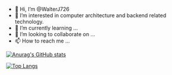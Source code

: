 - 👋 Hi, I’m @WalterJ726
- 👀 I’m interested in computer architecture and backend related technology.
- 🌱 I’m currently learning ...
- 💞️ I’m looking to collaborate on ...
- 📫 How to reach me ...

<!---
WalterJ726/WalterJ726 is a ✨ special ✨ repository because its `README.md` (this file) appears on your GitHub profile.
You can click the Preview link to take a look at your changes.
--->

[![Anurag's GitHub stats](https://github-readme-stats-lovat-ten-63.vercel.app/api?username=WalterJ726&show_icons=true)](https://github.com/anuraghazra/github-readme-stats)

[![Top Langs](https://github-readme-stats-lovat-ten-63.vercel.app/api/top-langs/?username=WalterJ726&layout=compact)](https://github.com/anuraghazra/github-readme-stats)
